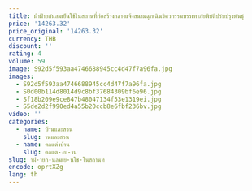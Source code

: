 ```yaml
---
title: ผ้าฝ้ายกันลมเย็นใช้ในสถานที่ก่อสร้างกลางแจ้งสนามฉุกเฉินวิศวกรรมบรรเทาภัยพิบัติปรับปรุงพันธุ์
price: '14263.32'
price_original: '14263.32'
currency: THB
discount: ''
rating: 4
volume: 59
image: S92d5f593aa4746688945cc4d47f7a96fa.jpg
images:
  - S92d5f593aa4746688945cc4d47f7a96fa.jpg
  - S0d00b114d8014d9c8bf37684309bf6e96.jpg
  - Sf18b209e9ce847b48047134f53e1319ei.jpg
  - S5de2d2f990ed4a55b20ccb8e6fbf236bv.jpg
video: ''
categories:
  - name: บ้านและสวน
    slug: านและสวน
  - name: ตกแต่งบ้าน
    slug: ตกแต-งบ-าน
slug: าฝ-ายก-นลมเย-นใช-ในสถานท
encode: oprtXZg
lang: th
---
```

  